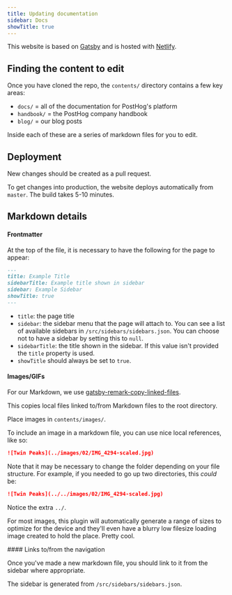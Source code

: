 ```yaml
---
title: Updating documentation
sidebar: Docs
showTitle: true
---
```


This website is based on [Gatsby](https://gatsbyjs.org) and is hosted with [Netlify](https://www.netlify.com/).

## Finding the content to edit

Once you have cloned the repo, the `contents/` directory contains a few key areas:

* `docs/` = all of the documentation for PostHog's platform
* `handbook/` = the PostHog company handbook
* `blog/` = our blog posts

Inside each of these are a series of markdown files for you to edit.

## Deployment

New changes should be created as a pull request.

To get changes into production, the website deploys automatically from `master`. The build takes 5-10 minutes.

## Markdown details

#### Frontmatter

At the top of the file, it is necessary to have the following for the page to appear:

```markdown
---
title: Example Title
sidebarTitle: Example title shown in sidebar
sidebar: Example Sidebar
showTitle: true
---
```

- `title`: the page title
- `sidebar`: the sidebar menu that the page will attach to. You can see a list of available sidebars in `/src/sidebars/sidebars.json`. You can choose not to have a sidebar by setting this to `null`.
- `sidebarTitle`: the title shown in the sidebar. If this value isn't provided the `title` property is used.
- `showTitle` should always be set to `true`.

#### Images/GIFs

For our Markdown, we use [gatsby-remark-copy-linked-files](https://www.gatsbyjs.org/packages/gatsby-remark-copy-linked-files/).

This copies local files linked to/from Markdown files to the root directory.

Place images in `contents/images/`.

To include an image in a markdown file, you can use nice local references, like so:

```markdown
![Twin Peaks](../images/02/IMG_4294-scaled.jpg)
```

Note that it may be necessary to change the folder depending on your file structure. For example, if you needed to go up two directories, this *could* be:

```markdown
![Twin Peaks](../../images/02/IMG_4294-scaled.jpg)
```

Notice the extra ```../```.

For most images, this plugin will automatically generate a range of sizes to optimize for the device and they'll even have a blurry low filesize loading image created to hold the place. Pretty cool.

#### Links to/from the navigation

Once you've made a new markdown file, you should link to it from the sidebar where appropriate.

The sidebar is generated from `/src/sidebars/sidebars.json`.
